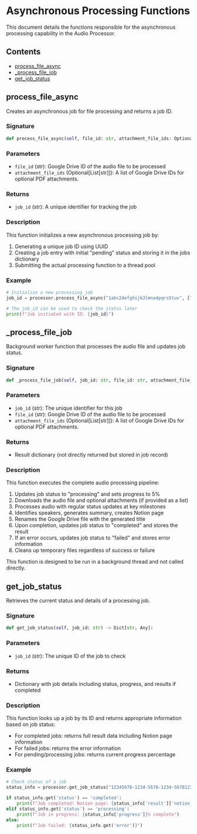 # Asynchronous Processing Functions

This document details the functions responsible for the asynchronous processing capability in the Audio Processor.

## Contents

- [process_file_async](#process_file_async)
- [_process_file_job](#_process_file_job)
- [get_job_status](#get_job_status)

## process_file_async

Creates an asynchronous job for file processing and returns a job ID.

### Signature

```python
def process_file_async(self, file_id: str, attachment_file_ids: Optional[List[str]] = None) -> str:
```

### Parameters

- `file_id` (str): Google Drive ID of the audio file to be processed
- `attachment_file_ids` (Optional[List[str]]): A list of Google Drive IDs for optional PDF attachments.

### Returns

- `job_id` (str): A unique identifier for tracking the job

### Description

This function initializes a new asynchronous processing job by:
1. Generating a unique job ID using UUID
2. Creating a job entry with initial "pending" status and storing it in the jobs dictionary
3. Submitting the actual processing function to a thread pool

### Example

```python
# Initialize a new processing job
job_id = processor.process_file_async("1abc2defghijk3lmno4pqrs5tuv", ["6vwx7yz8abcd9efgh0ijkl", "1mnop2qrst3uvwx4yz5abcd"])

# The job_id can be used to check the status later
print(f"Job initiated with ID: {job_id}")
```

## _process_file_job

Background worker function that processes the audio file and updates job status.

### Signature

```python
def _process_file_job(self, job_id: str, file_id: str, attachment_file_ids: Optional[List[str]] = None):
```

### Parameters

- `job_id` (str): The unique identifier for this job
- `file_id` (str): Google Drive ID of the audio file to be processed
- `attachment_file_ids` (Optional[List[str]]): A list of Google Drive IDs for optional PDF attachments.

### Returns

- Result dictionary (not directly returned but stored in job record)

### Description

This function executes the complete audio processing pipeline:
1. Updates job status to "processing" and sets progress to 5%
2. Downloads the audio file and optional attachments (if provided as a list)
3. Processes audio with regular status updates at key milestones
4. Identifies speakers, generates summary, creates Notion page
5. Renames the Google Drive file with the generated title
6. Upon completion, updates job status to "completed" and stores the result
7. If an error occurs, updates job status to "failed" and stores error information
8. Cleans up temporary files regardless of success or failure

This function is designed to be run in a background thread and not called directly.

## get_job_status

Retrieves the current status and details of a processing job.

### Signature

```python
def get_job_status(self, job_id: str) -> Dict[str, Any]:
```

### Parameters

- `job_id` (str): The unique ID of the job to check

### Returns

- Dictionary with job details including status, progress, and results if completed

### Description

This function looks up a job by its ID and returns appropriate information based on job status:
- For completed jobs: returns full result data including Notion page information
- For failed jobs: returns the error information
- For pending/processing jobs: returns current progress percentage

### Example

```python
# Check status of a job
status_info = processor.get_job_status("12345678-1234-5678-1234-567812345678")

if status_info.get('status') == 'completed':
    print(f"Job completed! Notion page: {status_info['result']['notion_page_url']}")
elif status_info.get('status') == 'processing':
    print(f"Job in progress: {status_info['progress']}% complete")
else:
    print(f"Job failed: {status_info.get('error')}")
```